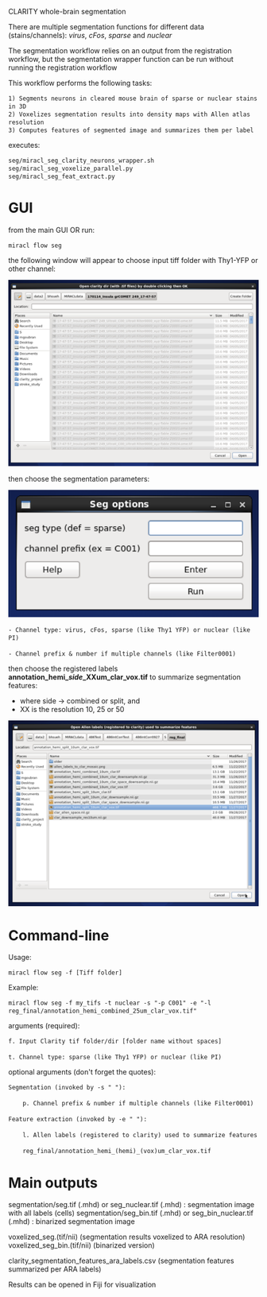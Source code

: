 CLARITY whole-brain segmentation

There are multiple segmentation functions for different data (stains/channels):
*virus*, *cFos*, *sparse* and *nuclear*

The segmentation workflow relies on an output from the registration workflow,
but the segmentation wrapper function can be run without running the registration workflow

This workflow performs the following tasks:

    1) Segments neurons in cleared mouse brain of sparse or nuclear stains in 3D
    2) Voxelizes segmentation results into density maps with Allen atlas resolution
	3) Computes features of segmented image and summarizes them per label

executes:

    seg/miracl_seg_clarity_neurons_wrapper.sh
    seg/miracl_seg_voxelize_parallel.py
    seg/miracl_seg_feat_extract.py

# GUI

from the main GUI OR run:

    miracl flow seg

the following window will appear to choose input tiff folder with Thy1-YFP or other channel:

![](seg1.png)

then choose the segmentation parameters:

![](seg2.png)

    - Channel type: virus, cFos, sparse (like Thy1 YFP) or nuclear (like PI)

    - Channel prefix & number if multiple channels (like Filter0001)

then choose the registered labels **annotation_hemi\__side_\_XXum_clar_vox.tif** to summarize segmentation features:

* where side -> combined or split, and
* XX is the resolution 10, 25 or 50

![](seg3.png)

# Command-line

Usage:

    miracl flow seg -f [Tiff folder]

Example:

    miracl flow seg -f my_tifs -t nuclear -s "-p C001" -e "-l reg_final/annotation_hemi_combined_25um_clar_vox.tif"

arguments (required):

    f. Input Clarity tif folder/dir [folder name without spaces]

    t. Channel type: sparse (like Thy1 YFP) or nuclear (like PI)

optional arguments (don't forget the quotes):

    Segmentation (invoked by -s " "):

        p. Channel prefix & number if multiple channels (like Filter0001)

    Feature extraction (invoked by -e " "):

        l. Allen labels (registered to clarity) used to summarize features

        reg_final/annotation_hemi_(hemi)_(vox)um_clar_vox.tif


# Main outputs


segmentation/seg.tif (.mhd) or seg_nuclear.tif (.mhd) : segmentation image with all labels (cells)
segmentation/seg_bin.tif (.mhd) or seg_bin_nuclear.tif (.mhd) : binarized segmentation image

voxelized_seg.(tif/nii)  (segmentation results voxelized to ARA resolution)
voxelized_seg_bin.(tif/nii) (binarized version)

clarity_segmentation_features_ara_labels.csv  (segmentation features summarized per ARA labels)

Results can be opened in Fiji for visualization